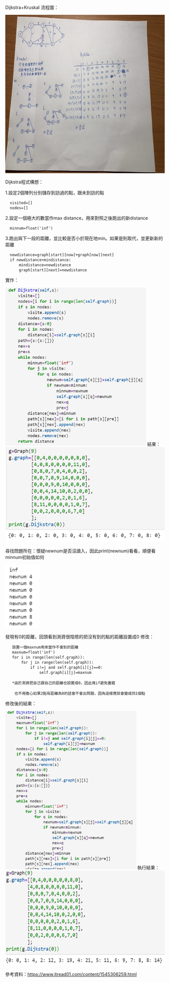 Dijkstra+Kruskal 流程圖：

<img src="https://github.com/tank11110/young/blob/master/%E5%9C%96%E7%89%87/S__67321859.jpg" height='500' weight='350'>

Dijkstra程式構想：

  1.設定2個陣列分別儲存到訪過的點，跟未到訪的點
  
      visited=[]
      nodes=[]

  2.設定一個極大的數當作max distance，用來對照之後跑出的新distance
  
      minnum=float('inf')
      
  3.跑出與下一段的距離，並比較是否小於現在地min。如果是則取代，並更新新的距離
  
      newdistance=graph[start][now]+graph[now][next]
      if newdistance<mindistance:
          mindistance=newdistance
          graph[start][next]=newdistance
          
實作：

<img src="https://github.com/tank11110/young/blob/master/%E5%9C%96%E7%89%87/1578059568248.jpg" height='500' weight='350'>
結果：

<img src="https://github.com/tank11110/young/blob/master/%E5%9C%96%E7%89%87/1578059590523.jpg" height='300' weight='200'>

尋找問題所在：懷疑newnum是否沒讀入，因此print(newnum)看看，順便看minnum初始值如何

<img src="https://github.com/tank11110/young/blob/master/%E5%9C%96%E7%89%87/1578059673656.jpg" height='200' weight='150'>

發現有0的距離，回頭看到測資很陰險的把沒有到的點的距離設置成0
修改：
       
       設置一個maxnum用來當作不會到的距離
       maxnum=float('inf')
       for i in range(len(self.graph)):
           for j in range(len(self.graph)):
               if i!=j and self.graph[i][j]==0:
                   self.graph[i][j]=maxnum
       
       *由於測資把自己跟自己的距離也設置成0，因此用if避免蓋錯
        
        也不用擔心如果2點有距離為0的話會不會出問題，因為這樣應該會變成同1個點
        
 修改後的結果：
 
 <img src="https://github.com/tank11110/young/blob/master/%E5%9C%96%E7%89%87/1578060613079.jpg" height='500' weight='350'>
 執行結果：
 
 <img src="https://github.com/tank11110/young/blob/master/%E5%9C%96%E7%89%87/1578060674414.jpg" height='300' weight='250'>

參考資料：https://www.itread01.com/content/1545306259.html
